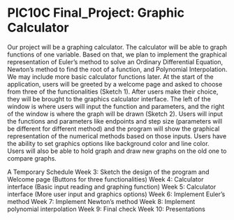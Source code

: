 # PIC10C Final_Project: Graphic Calculator

Our project will be a graphing calculator. The calculator will be able to graph functions of one variable. Based on that, we plan to implement the graphical representation of Euler’s method to solve an Ordinary Differential Equation, Newton’s method to find the root of a function, and Polynomial Interpolation. We may include more basic calculator functions later. At the start of the application, users will be greeted by a welcome page and asked to choose from three of the functionalities (Sketch 1). After users make their choice, they will be brought to the graphics calculator interface. The left of the window is where users will input the function and parameters, and the right of the window is where the graph will be drawn (Sketch 2). Users will input the functions and parameters like endpoints and step size (parameters will be different for different method) and the program will show the graphical representation of the numerical methods based on those inputs. Users have the ability to set graphics options like background color and line color. Users will also be able to hold graph and draw new graphs on the old one to compare graphs. 

A Temporary Schedule
Week 3: Sketch the design of the program and Welcome page (Buttons for three functionalities)
Week 4: Calculator interface (Basic input reading and graphing function)
Week 5: Calculator interface (More user input and graphics options)
Week 6: Implement Euler’s method 
Week 7: Implement Newton’s method
Week 8: Implement polynomial interpolation
Week 9: Final check
Week 10: Presentations
